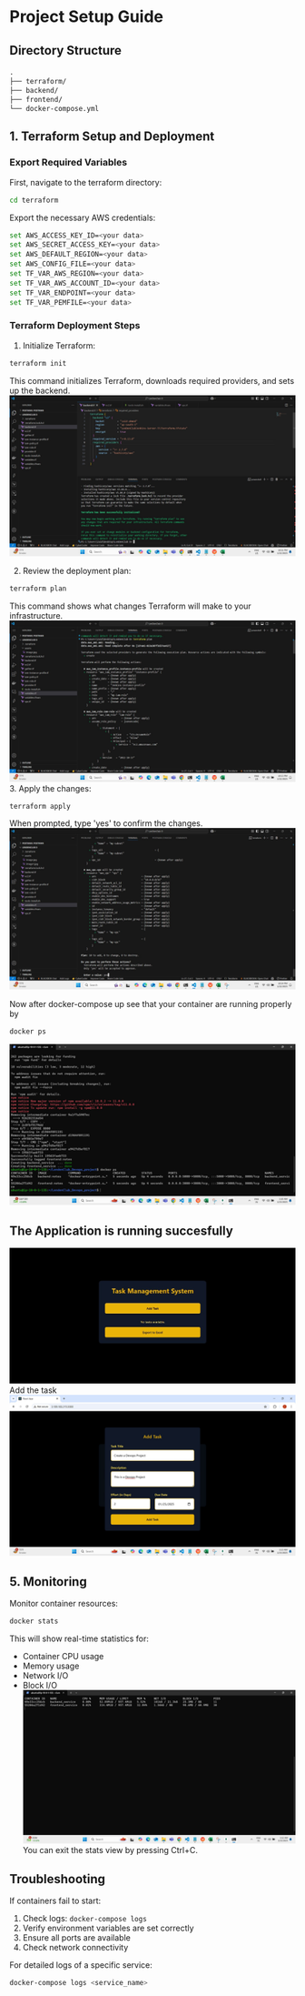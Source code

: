 # Project Setup Guide

## Directory Structure
```
.
├── terraform/
├── backend/
├── frontend/
└── docker-compose.yml
```

## 1. Terraform Setup and Deployment

### Export Required Variables
First, navigate to the terraform directory:
```bash
cd terraform
```

Export the necessary AWS credentials:
```bash
set AWS_ACCESS_KEY_ID=<your data>
set AWS_SECRET_ACCESS_KEY=<your data>
set AWS_DEFAULT_REGION=<your data>
set AWS_CONFIG_FILE=<your data>
set TF_VAR_AWS_REGION=<your data>
set TF_VAR_AWS_ACCOUNT_ID=<your data>
set TF_VAR_ENDPOINT=<your data>
set TF_VAR_PEMFILE=<your data>
```

### Terraform Deployment Steps

1. Initialize Terraform:
```bash
terraform init
```
This command initializes Terraform, downloads required providers, and sets up the backend.
![Description of Image](assets/image.jpg)

2. Review the deployment plan:
```bash
terraform plan
```
This command shows what changes Terraform will make to your infrastructure.
![Description of Image](assets/image1.jpg)
3. Apply the changes:
```bash
terraform apply
```
When prompted, type 'yes' to confirm the changes.
![Description of Image](assets/image2.jpg)


Now after docker-compose up see that your container are running properly by 
```bash
docker ps
```
![Description of Image](assets/image11.jpg)

## The Application is running succesfully 
![Description of Image](assets/image14.jpg)
Add the task
![Description of Image](assets/image13.jpg)


## 5. Monitoring 
 
Monitor container resources: 
```bash 
docker stats 
``` 
 
This will show real-time statistics for: 
- Container CPU usage 
- Memory usage 
- Network I/O 
- Block I/O 
 ![Description of Image](assets/image12.jpg)
You can exit the stats view by pressing Ctrl+C. 
 
## Troubleshooting 
 
If containers fail to start: 
1. Check logs: `docker-compose logs` 
2. Verify environment variables are set correctly 
3. Ensure all ports are available 
4. Check network connectivity 
 
For detailed logs of a specific service: 
```bash 
docker-compose logs <service_name>
```
